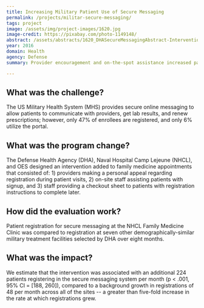 ```yaml
---
title: Increasing Military Patient Use of Secure Messaging
permalink: /projects/militar-secure-messaging/
tags: project
image: /assets/img/project-images/1620.jpg 
image-credit: https://pixabay.com/photo-1149148/
abstract: /assets/abstracts/1620_DHASecureMessagingAbstract-Intervention1.pdf
year: 2016 
domain: Health 
agency: Defense 
summary: Provider encouragement and on-the-spot assistance increased patient registrations for secure messaging

---
```

## What was the challenge?

The US Military Health System (MHS) provides secure online messaging to allow patients to communicate with providers, get lab results, and renew prescriptions; however, only 47% of enrollees are registered, and only 6% utilize the portal.

## What was the program change?

The Defense Health Agency (DHA), Naval Hospital Camp Lejeune (NHCL), and OES designed an intervention added to family medicine appointments that consisted of: 1) providers making a personal appeal regarding registration during patient visits, 2) on-site staff assisting patients with signup, and 3) staff providing a checkout sheet to patients with registration instructions to complete later.

## How did the evaluation work?

Patient registration for secure messaging at the NHCL Family Medicine Clinic was compared to registration at seven other demographically-similar military treatment facilities selected by DHA over eight months.

## What was the impact?

We estimate that the intervention was associated with an additional 224 patients registering in the secure messaging system per month  (p < .001, 95% CI = [188, 260]), compared to a background growth in registrations of 48 per month across all of the sites -- a greater than five-fold increase in the rate at which registrations grew.

